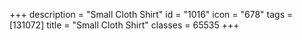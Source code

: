 +++
description = "Small Cloth Shirt"
id = "1016"
icon = "678"
tags = [131072]
title = "Small Cloth Shirt"
classes = 65535
+++

